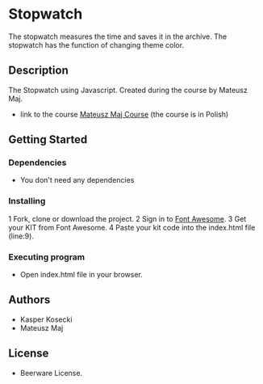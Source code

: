# Stopwatch

The stopwatch measures the time and saves it in the archive. The stopwatch has the function of changing theme color.

## Description

The Stopwatch using Javascript. 
Created during the course by Mateusz Maj.
- link to the course [Mateusz Maj Course](https://www.udemy.com/course/10-projektow-w-czystym-javascript-cz-1/) (the course is in Polish)

## Getting Started

### Dependencies

- You don't need any dependencies

### Installing

1 Fork, clone or download the project.
2 Sign in to [Font Awesome](https://fontawesome.com/).
3 Get your KIT from Font Awesome.
4 Paste your kit code into the index.html file (line:9).

### Executing program

- Open index.html file in your browser.

## Authors

- Kasper Kosecki
- Mateusz Maj

## License

- Beerware License.

